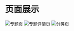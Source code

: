 # 页面展示
![专题页](https://i.imgur.com/zWzmxwb.jpg)
![专题详情页](https://i.imgur.com/M3MnOo6.jpg)
![分类页](https://i.imgur.com/zjd4v1y.jpg)